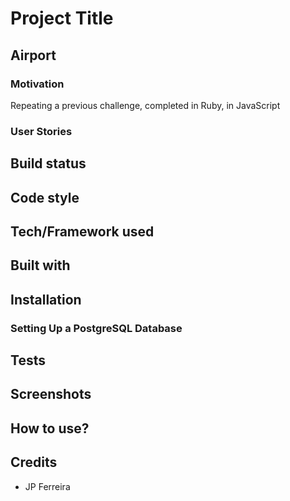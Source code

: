 # Project Title
## Airport

### Motivation

Repeating a previous challenge, completed in Ruby, in JavaScript

### User Stories

## Build status

## Code style

## Tech/Framework used

## Built with

## Installation

### Setting Up a PostgreSQL Database

## Tests

## Screenshots

## How to use?

## Credits
* JP Ferreira

